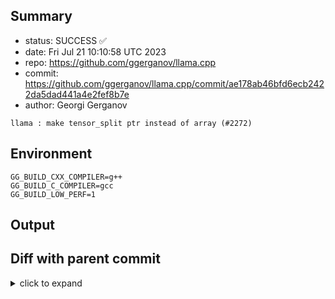 ## Summary

- status: SUCCESS ✅
- date:   Fri Jul 21 10:10:58 UTC 2023
- repo:   https://github.com/ggerganov/llama.cpp
- commit: https://github.com/ggerganov/llama.cpp/commit/ae178ab46bfd6ecb2422da5dad441a4e2fef8b7e
- author: Georgi Gerganov
```
llama : make tensor_split ptr instead of array (#2272)
```

## Environment

```
GG_BUILD_CXX_COMPILER=g++
GG_BUILD_C_COMPILER=gcc
GG_BUILD_LOW_PERF=1
```

## Output

## Diff with parent commit

<details><summary>click to expand</summary>

```diff
--- /home/ggml/results/llama.cpp/54/e3bc76fed914f8d4a30a7a50c19867cccb1338/ggml-1-arm64-cpu-low-perf/stdall	2023-07-21 10:09:32.842682373 +0000
+++ /home/ggml/results/llama.cpp/ae/178ab46bfd6ecb2422da5dad441a4e2fef8b7e/ggml-1-arm64-cpu-low-perf/stdall	2023-07-21 10:10:58.354673813 +0000
@@ -1,6 +1,6 @@
 mkdir: cannot create directory ‘/mnt/llama.cpp’: Permission denied
-rm: cannot remove '/home/ggml/results/llama.cpp/54/e3bc76fed914f8d4a30a7a50c19867cccb1338/ggml-1-arm64-cpu-low-perf/*.log': No such file or directory
-rm: cannot remove '/home/ggml/results/llama.cpp/54/e3bc76fed914f8d4a30a7a50c19867cccb1338/ggml-1-arm64-cpu-low-perf/*.exit': No such file or directory
-rm: cannot remove '/home/ggml/results/llama.cpp/54/e3bc76fed914f8d4a30a7a50c19867cccb1338/ggml-1-arm64-cpu-low-perf/*.md': No such file or directory
-0.00user 0.01system 0:00.01elapsed 100%CPU (0avgtext+0avgdata 3348maxresident)k
-0inputs+8outputs (0major+1388minor)pagefaults 0swaps
+rm: cannot remove '/home/ggml/results/llama.cpp/ae/178ab46bfd6ecb2422da5dad441a4e2fef8b7e/ggml-1-arm64-cpu-low-perf/*.log': No such file or directory
+rm: cannot remove '/home/ggml/results/llama.cpp/ae/178ab46bfd6ecb2422da5dad441a4e2fef8b7e/ggml-1-arm64-cpu-low-perf/*.exit': No such file or directory
+rm: cannot remove '/home/ggml/results/llama.cpp/ae/178ab46bfd6ecb2422da5dad441a4e2fef8b7e/ggml-1-arm64-cpu-low-perf/*.md': No such file or directory
+0.00user 0.01system 0:00.01elapsed 100%CPU (0avgtext+0avgdata 3328maxresident)k
+0inputs+8outputs (0major+1374minor)pagefaults 0swaps
```
</details>

